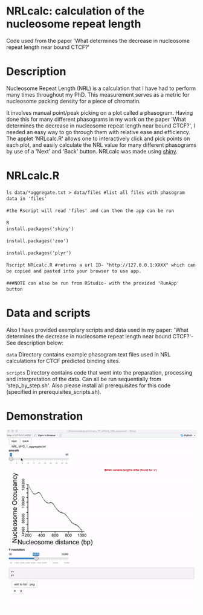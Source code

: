 # NRLcalc: calculation of the nucleosome repeat length

Code used from the paper 'What determines the decrease in nucleosome repeat length near bound CTCF?'

# Description
Nucleosome Repeat Length (NRL) is a calculation that I have had to perform many times throughout my PhD.
This measurement serves as a metric for nucleosome packing density for a piece of chromatin.

It involves manual point/peak picking on a plot called a phasogram. 
Having done this for many different phasograms in my work on the paper 'What determines the decrease in nucleosome repeat length near bound CTCF?', I needed an easy way to go through them with relative ease and efficiency.
The applet 'NRLcalc.R' allows one to interactively click and pick points on each plot, and easily calculate the NRL value for many different phasograms by use of a 'Next' and 'Back' button. NRLcalc was made using [shiny](https://shiny.rstudio.com).

# NRLcalc.R
```
ls data/*aggregate.txt > data/files #list all files with phasogram data in 'files'

#the Rscript will read 'files' and can then the app can be run

R
install.packages('shiny')

install.packages('zoo')

install.packages('plyr')

Rscript NRLcalc.R #returns a url ID- "http://127.0.0.1:XXXX" which can be copied and pasted into your browser to use app.

###NOTE can also be run from RStudio- with the provided 'RunApp' button
```

# Data and scripts

Also I have provided exemplary scripts and data used in my paper: 'What determines the decrease in nucleosome repeat length near bound CTCF?'- See description below:

`data`
Directory contains example phasogram text files used in NRL calculations for CTCF predicted binding sites.

`scripts`
Directory contains code that went into the preparation, processing and interpretation of the data. Can all be run sequentially from 'step_by_step.sh'. Also please install all prerequisites for this code (specified in prerequisites_scripts.sh).


# Demonstration
![](https://github.com/chrisclarkson/pics/blob/master/ezgif.com-video-to-gif-2.gif)
